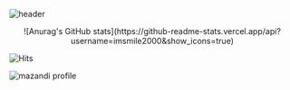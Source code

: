 ![header](https://capsule-render.vercel.app/api?type=waving&color=auto&height=200&section=header&text=LEE%20YOONPYO&fontSize=90)
<div align="center">![Anurag's GitHub stats](https://github-readme-stats.vercel.app/api?username=imsmile2000&show_icons=true)</div>

![Hits](https://hits.seeyoufarm.com/api/count/incr/badge.svg?url=https%3A%2F%2Fgithub.com%2Fimsmile2000%2Fyoonpyo.git&count_bg=%23DBAFFF&title_bg=%23AFBCFF&icon=smugmug.svg&icon_color=%23E7E7E7&title=hits&edge_flat=false)

![mazandi profile](https://mazandi.herokuapp.com/api?handle=imsmile2000&theme=cold)

